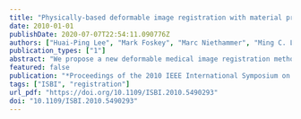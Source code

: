 ```yaml
---
title: "Physically-based deformable image registration with material property and boundary condition estimation"
date: 2010-01-01
publishDate: 2020-07-07T22:54:11.090776Z
authors: ["Huai-Ping Lee", "Mark Foskey", "Marc Niethammer", "Ming C. Lin"]
publication_types: ["1"]
abstract: "We propose a new deformable medical image registration method that uses a physically-based simulator and an iterative optimizer to estimate the simulation parameters determining the deformation field between the two images. Although a simulation-based registration method can enforce physical constraints exactly and considers different material properties, it requires hand adjustment of material properties, and boundary conditions cannot be acquired directly from the images. We treat the material properties and boundary conditions as parameters for the optimizer, and integrate the physically-based simulation into the optimization loop to generate a physically accurate deformation automatically."
featured: false
publication: "*Proceedings of the 2010 IEEE International Symposium on Biomedical Imaging: From Nano to Macro, Rotterdam, The Netherlands, 14-17 April, 2010*"
tags: ["ISBI", "registration"]
url_pdf: "https://doi.org/10.1109/ISBI.2010.5490293"
doi: "10.1109/ISBI.2010.5490293"
---
```


